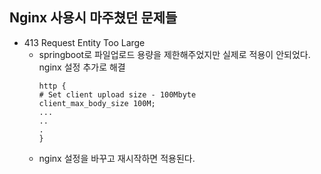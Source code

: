 ## Nginx 사용시 마주쳤던 문제들
- 413 Request Entity Too Large
    - springboot로 파일업로드 용량을 제한해주었지만 실제로 적용이 안되었다. nginx 설정 추가로 해결
        ```
        http {
        # Set client upload size - 100Mbyte
        client_max_body_size 100M;
        ...
        ..
        .
        }
        ```
    - nginx 설정을 바꾸고 재시작하면 적용된다.